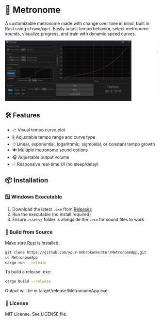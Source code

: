 # 🎵 Metronome

A customizable metronome made with change over time in mind, built in Rust using `eframe`/`egui`. Easily adjust tempo behavior, select metronome sounds, visualize progress, and train with dynamic speed curves.

![Metronome Screenshot](assets/screenshot.png)

## 🛠 Features

- 📈 Visual tempo curve plot
- 🎚 Adjustable tempo range and curve type
- ⏱ Linear, exponential, logarithmic, sigmoidal, or constant tempo growth
- 🔊 Multiple metronome sound options
- 🎧 Adjustable output volume
- ✅ Responsive real-time UI (no sleep/delay)

## 📦 Installation

### 🪟 Windows Executable

1. Download the latest `.exe` from [Releases](https://github.com/your-UnbrokenHunter/MetronomeApp/releases)
2. Run the executable (no install required)
3. Ensure `assets/` folder is alongside the `.exe` for sound files to work

### 🧪 Build from Source

Make sure [Rust](https://www.rust-lang.org/tools/install) is installed.

```bash
git clone https://github.com/your-UnbrokenHunter/MetronomeApp.git
cd MetronomeApp
cargo run --release
```

To build a release .exe:

```bash
cargo build --release
```

Output will be in target/release/MetronomeApp.exe.

### 📄 License

MIT License. See LICENSE file.
